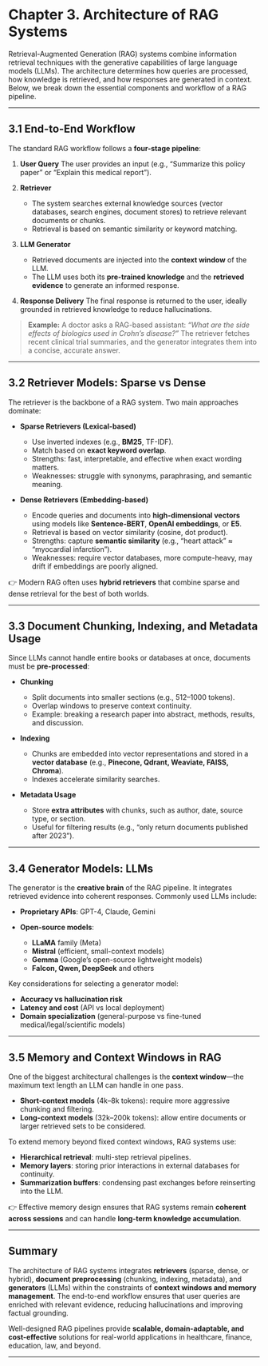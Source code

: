 # **Chapter 3. Architecture of RAG Systems**

Retrieval-Augmented Generation (RAG) systems combine information retrieval techniques with the generative capabilities of large language models (LLMs). The architecture determines how queries are processed, how knowledge is retrieved, and how responses are generated in context. Below, we break down the essential components and workflow of a RAG pipeline.

---

## 3.1 End-to-End Workflow

The standard RAG workflow follows a **four-stage pipeline**:

1. **User Query**
   The user provides an input (e.g., “Summarize this policy paper” or “Explain this medical report”).

2. **Retriever**

   * The system searches external knowledge sources (vector databases, search engines, document stores) to retrieve relevant documents or chunks.
   * Retrieval is based on semantic similarity or keyword matching.

3. **LLM Generator**

   * Retrieved documents are injected into the **context window** of the LLM.
   * The LLM uses both its **pre-trained knowledge** and the **retrieved evidence** to generate an informed response.

4. **Response Delivery**
   The final response is returned to the user, ideally grounded in retrieved knowledge to reduce hallucinations.

> **Example:**
> A doctor asks a RAG-based assistant: *“What are the side effects of biologics used in Crohn’s disease?”*
> The retriever fetches recent clinical trial summaries, and the generator integrates them into a concise, accurate answer.

---

## 3.2 Retriever Models: Sparse vs Dense

The retriever is the backbone of a RAG system. Two main approaches dominate:

* **Sparse Retrievers (Lexical-based)**

  * Use inverted indexes (e.g., **BM25**, TF-IDF).
  * Match based on **exact keyword overlap**.
  * Strengths: fast, interpretable, and effective when exact wording matters.
  * Weaknesses: struggle with synonyms, paraphrasing, and semantic meaning.

* **Dense Retrievers (Embedding-based)**

  * Encode queries and documents into **high-dimensional vectors** using models like **Sentence-BERT**, **OpenAI embeddings**, or **E5**.
  * Retrieval is based on vector similarity (cosine, dot product).
  * Strengths: capture **semantic similarity** (e.g., “heart attack” ≈ “myocardial infarction”).
  * Weaknesses: require vector databases, more compute-heavy, may drift if embeddings are poorly aligned.

👉 Modern RAG often uses **hybrid retrievers** that combine sparse and dense retrieval for the best of both worlds.

---

## 3.3 Document Chunking, Indexing, and Metadata Usage

Since LLMs cannot handle entire books or databases at once, documents must be **pre-processed**:

* **Chunking**

  * Split documents into smaller sections (e.g., 512–1000 tokens).
  * Overlap windows to preserve context continuity.
  * Example: breaking a research paper into abstract, methods, results, and discussion.

* **Indexing**

  * Chunks are embedded into vector representations and stored in a **vector database** (e.g., **Pinecone, Qdrant, Weaviate, FAISS, Chroma**).
  * Indexes accelerate similarity searches.

* **Metadata Usage**

  * Store **extra attributes** with chunks, such as author, date, source type, or section.
  * Useful for filtering results (e.g., “only return documents published after 2023”).

---

## 3.4 Generator Models: LLMs

The generator is the **creative brain** of the RAG pipeline. It integrates retrieved evidence into coherent responses. Commonly used LLMs include:

* **Proprietary APIs**: GPT-4, Claude, Gemini
* **Open-source models**:

  * **LLaMA** family (Meta)
  * **Mistral** (efficient, small-context models)
  * **Gemma** (Google’s open-source lightweight models)
  * **Falcon, Qwen, DeepSeek** and others

Key considerations for selecting a generator model:

* **Accuracy vs hallucination risk**
* **Latency and cost** (API vs local deployment)
* **Domain specialization** (general-purpose vs fine-tuned medical/legal/scientific models)

---

## 3.5 Memory and Context Windows in RAG

One of the biggest architectural challenges is the **context window**—the maximum text length an LLM can handle in one pass.

* **Short-context models** (4k–8k tokens): require more aggressive chunking and filtering.
* **Long-context models** (32k–200k tokens): allow entire documents or larger retrieved sets to be considered.

To extend memory beyond fixed context windows, RAG systems use:

* **Hierarchical retrieval**: multi-step retrieval pipelines.
* **Memory layers**: storing prior interactions in external databases for continuity.
* **Summarization buffers**: condensing past exchanges before reinserting into the LLM.

👉 Effective memory design ensures that RAG systems remain **coherent across sessions** and can handle **long-term knowledge accumulation**.

---

## Summary

The architecture of RAG systems integrates **retrievers** (sparse, dense, or hybrid), **document preprocessing** (chunking, indexing, metadata), and **generators** (LLMs) within the constraints of **context windows and memory management**. The end-to-end workflow ensures that user queries are enriched with relevant evidence, reducing hallucinations and improving factual grounding.

Well-designed RAG pipelines provide **scalable, domain-adaptable, and cost-effective** solutions for real-world applications in healthcare, finance, education, law, and beyond.

---

